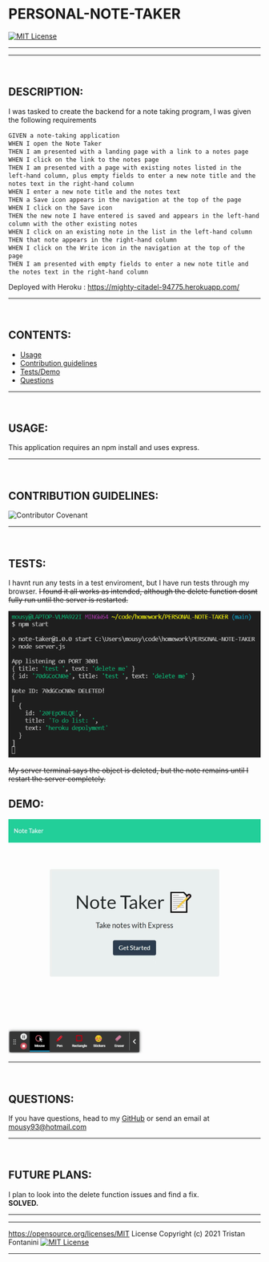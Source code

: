 # PERSONAL-NOTE-TAKER 
  
  [![MIT License](https://img.shields.io/badge/MIT-Licence-yellow)](https://opensource.org/licenses/MIT)

--- 
--- 

<br>

## DESCRIPTION: 
I was tasked to create the backend for a note taking program, I was given the following requirements

```
GIVEN a note-taking application
WHEN I open the Note Taker
THEN I am presented with a landing page with a link to a notes page
WHEN I click on the link to the notes page
THEN I am presented with a page with existing notes listed in the left-hand column, plus empty fields to enter a new note title and the notes text in the right-hand column
WHEN I enter a new note title and the notes text
THEN a Save icon appears in the navigation at the top of the page
WHEN I click on the Save icon
THEN the new note I have entered is saved and appears in the left-hand column with the other existing notes
WHEN I click on an existing note in the list in the left-hand column
THEN that note appears in the right-hand column
WHEN I click on the Write icon in the navigation at the top of the page
THEN I am presented with empty fields to enter a new note title and the notes text in the right-hand column
```

Deployed with Heroku : https://mighty-citadel-94775.herokuapp.com/





---

<br>

## CONTENTS:
* [Usage](#USAGE:)
* [Contribution guidelines](#CONTRIBUTION-GUIDELINES:)
* [Tests/Demo](#TESTS:)
* [Questions](#QUESTIONS:)

---

<br>

## USAGE: 


This application requires an npm install and uses express.


---

<br>

## CONTRIBUTION GUIDELINES:


![Contributor Covenant](https://img.shields.io/badge/Contributor%20Covenant-2.0-4baaaa.svg)
 



---

<br>

## TESTS:

I havnt run any tests in a test enviroment, but I have run tests through my browser. <s>I found it all works as intended, although the delete function dosnt fully run until the server is restarted. </s>

![](Assets/deleteError.png)

<s> My server terminal says the object is deleted, but the note remains until I restart the server completely.</s>

## DEMO:

![](Assets/NoteTaker.gif)

---

<br>

## QUESTIONS: 
If you have questions, head to my [GitHub](https://github.com/Twistedmouse) 
or send an email at mousy93@hotmail.com




---

<br>

## FUTURE PLANS:

I plan to look into the delete function issues and find a fix. <br>
<b>SOLVED.</b>


---
---

https://opensource.org/licenses/MIT License
Copyright (c) 2021 Tristan Fontanini
[![MIT License](https://img.shields.io/badge/MIT-Licence-yellow)](https://opensource.org/licenses/MIT)


---

